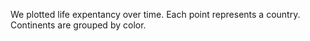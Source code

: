 We plotted life expentancy over time.
Each point represents a country.
Continents are grouped by color.